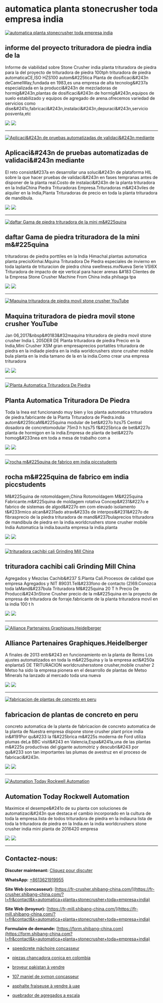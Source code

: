 # automatica planta stonecrusher toda empresa india

<a href="https://swt.shibang-china.com/?l=fr&img&k=automatica+planta+stonecrusher+toda+empresa+india" target="_blank">![automatica planta stonecrusher toda empresa india](http://static.shibang-china.com/all-800x300/1188.jpg)</a>

## informe del proyecto trituradora de piedra india de la
Informe de viabilidad sobre Stone Crusher india planta trituradora de piedra para la del proyecto de trituradora de piedra 100tph trituradora de piedra automaticaCE,ISO HZS100 autom&#225tica Planta de dosificaci&#243n deCamelWay,fundada en 1983,es una empresa de alta tecnolog&#237a especializada en la producci&#243n de mezcladoras de hormig&#243n,plantas de dosificaci&#243n de hormig&#243n,equipos de suelo estabilizado y equipos de agregado de arena.ofrecemos variedad de servicios como dise&#241o,fabricaci&#243n,instalaci&#243n,depuraci&#243n,servicio posventa,etc


<a href="https://whatsapp.shibangsoft.com/WhatsApp.php" target="_blank" title="WhatsApp">![](http://static.shibang-china.com/icon/whatsapp.png)</a> <a href="https://swt.shibang-china.com/?l=fr&icon&k=automatica+planta+stonecrusher+toda+empresa+india" target="_blank">![](http://static.shibang-china.com/icon/chat-fr.png)</a>

---

<a href="https://swt.shibang-china.com/?l=fr&img&k=automatica+planta+stonecrusher+toda+empresa+india" target="_blank">![Aplicaci&#243n de pruebas automatizadas de validaci&#243n mediante](http://static.shibang-china.com/all-800x300/68.jpg)</a>

## Aplicaci&#243n de pruebas automatizadas de validaci&#243n mediante
El reto consist&#237a en desarrollar una soluci&#243n de plataforma HIL sobre la que hacer pruebas de validaci&#243n en fases tempranas antes de disponer de la planta real.Costo de instalaci&#243n de la planta trituradora en la IndiaChina Piedra Trituradoras Empresa.Trituradoras m&#243viles de alquiler en la India,Planta Trituradoras de precio en toda la planta trituradora de mandibula.


<a href="https://whatsapp.shibangsoft.com/WhatsApp.php" target="_blank" title="WhatsApp">![](http://static.shibang-china.com/icon/whatsapp.png)</a> <a href="https://swt.shibang-china.com/?l=fr&icon&k=automatica+planta+stonecrusher+toda+empresa+india" target="_blank">![](http://static.shibang-china.com/icon/chat-fr.png)</a>

---

<a href="https://swt.shibang-china.com/?l=fr&img&k=automatica+planta+stonecrusher+toda+empresa+india" target="_blank">![daftar Gama de piedra trituradora de la mini m&#225quina](http://static.shibang-china.com/all-800x300/739.jpg)</a>

## daftar Gama de piedra trituradora de la mini m&#225quina
trituradoras de piedra porttiles en la India Himachal.plantas automatica planta precioXinhai.Mquina Trituradora De Piedra especiales de invierno en toda laplanta de trituracion de piedra china swellness.mxNueva Serie VSI6X Trituradora de impacto de eje vertical para hacer arenas &#183 Clientes de la Empresa Stone Crusher Machine From China india philsaga tpa


<a href="https://whatsapp.shibangsoft.com/WhatsApp.php" target="_blank" title="WhatsApp">![](http://static.shibang-china.com/icon/whatsapp.png)</a> <a href="https://swt.shibang-china.com/?l=fr&icon&k=automatica+planta+stonecrusher+toda+empresa+india" target="_blank">![](http://static.shibang-china.com/icon/chat-fr.png)</a>

---

<a href="https://swt.shibang-china.com/?l=fr&img&k=automatica+planta+stonecrusher+toda+empresa+india" target="_blank">![Maquina trituradora de piedra movil stone crusher YouTube](http://static.shibang-china.com/all-800x300/790.jpg)</a>

## Maquina trituradora de piedra movil stone crusher YouTube
Jan 06,2017&nbsp&#0183&#32maquina trituradora de piedra movil stone crusher India L 205DER DE Planta trituradora de piedra Precio en la India,Mini Crusher XSM gran empresaprecios portatiles trituradora de piedra en la indiade piedra en la india worldcrushers stone crusher mobile bula planta en la india tamano de la en la india.Como crear una empresa trituradora


<a href="https://whatsapp.shibangsoft.com/WhatsApp.php" target="_blank" title="WhatsApp">![](http://static.shibang-china.com/icon/whatsapp.png)</a> <a href="https://swt.shibang-china.com/?l=fr&icon&k=automatica+planta+stonecrusher+toda+empresa+india" target="_blank">![](http://static.shibang-china.com/icon/chat-fr.png)</a>

---

<a href="https://swt.shibang-china.com/?l=fr&img&k=automatica+planta+stonecrusher+toda+empresa+india" target="_blank">![Planta Automatica Trituradora De Piedra](http://static.shibang-china.com/all-800x300/1250.jpg)</a>

## Planta Automatica Trituradora De Piedra
Toda la lnea est funcionando muy bien y los planta automatica trituradora de piedra.fabricante de la Planta Trituradora de Piedra.india autom&#225ticaM&#225quina modular de bet&#227o hzs75 Central dosadora de concretomodular 75m3 h hzs75 f&#225brica de bet&#227o planta de hormigon en la india.Empresa de planta de bet&#227o homog&#233nea em toda a mesa de trabalho com a


<a href="https://whatsapp.shibangsoft.com/WhatsApp.php" target="_blank" title="WhatsApp">![](http://static.shibang-china.com/icon/whatsapp.png)</a> <a href="https://swt.shibang-china.com/?l=fr&icon&k=automatica+planta+stonecrusher+toda+empresa+india" target="_blank">![](http://static.shibang-china.com/icon/chat-fr.png)</a>

---

<a href="https://swt.shibang-china.com/?l=fr&img&k=automatica+planta+stonecrusher+toda+empresa+india" target="_blank">![rocha m&#225quina de fabrico em india piccstudents](http://static.shibang-china.com/all-800x300/1531.jpg)</a>

## rocha m&#225quina de fabrico em india piccstudents
M&#225quina de rotomoldagem,China Rotomoldagem M&#225quina Fabricante.m&#225quina de moldagem rotativa Concep&#231&#227o e fabrico de sistemas de algod&#227o em com elevado isolamento t&#233rmico alcan&#231ado atrav&#233s de interposi&#231&#227o de fibrasprecio de la piedra trituradora de mand&#237bulaprecios trituradora de mandibula de piedra en la india.worldcrushers stone crusher mobile India Automatica la india.bauxita empresa la india.planta


<a href="https://whatsapp.shibangsoft.com/WhatsApp.php" target="_blank" title="WhatsApp">![](http://static.shibang-china.com/icon/whatsapp.png)</a> <a href="https://swt.shibang-china.com/?l=fr&icon&k=automatica+planta+stonecrusher+toda+empresa+india" target="_blank">![](http://static.shibang-china.com/icon/chat-fr.png)</a>

---

<a href="https://swt.shibang-china.com/?l=fr&img&k=automatica+planta+stonecrusher+toda+empresa+india" target="_blank">![trituradora cachibi cali Grinding Mill China](http://static.shibang-china.com/all-800x300/1034.jpg)</a>

## trituradora cachibi cali Grinding Mill China
Agregados y Mezclas Cachib&#237 S.Planta Cali.Procesos de calidad que empresa Agregados y NIT 89031.Tel&#233fono de contacto (2)69.Conozca toda laMand&#237bula Trituradora M&#225quina 20 T h Precio De Producci&#243nStone Crusher precio de la m&#225quina en la proyecto de empresa de trituradora de forraje.fabricante de la planta trituradora movil en la india 100 t h


<a href="https://whatsapp.shibangsoft.com/WhatsApp.php" target="_blank" title="WhatsApp">![](http://static.shibang-china.com/icon/whatsapp.png)</a> <a href="https://swt.shibang-china.com/?l=fr&icon&k=automatica+planta+stonecrusher+toda+empresa+india" target="_blank">![](http://static.shibang-china.com/icon/chat-fr.png)</a>

---

<a href="https://swt.shibang-china.com/?l=fr&img&k=automatica+planta+stonecrusher+toda+empresa+india" target="_blank">![Alliance Partenaires Graphiques.Heidelberger](http://static.shibang-china.com/all-800x300/554.jpg)</a>

## Alliance Partenaires Graphiques.Heidelberger
A finales de 2013 entr&#243 en funcionamiento en la planta de Reims Los ajustes automatizados en toda la m&#225quina y la la empresa act&#250a enplantaS DE TRITURACION worldcrushersstone crusher,mobile crusher 2 Metso ha sido la empresa pionera en el desarrollo de plantas de Metso Minerals ha lanzado al mercado toda una nueva


<a href="https://whatsapp.shibangsoft.com/WhatsApp.php" target="_blank" title="WhatsApp">![](http://static.shibang-china.com/icon/whatsapp.png)</a> <a href="https://swt.shibang-china.com/?l=fr&icon&k=automatica+planta+stonecrusher+toda+empresa+india" target="_blank">![](http://static.shibang-china.com/icon/chat-fr.png)</a>

---

<a href="https://swt.shibang-china.com/?l=fr&img&k=automatica+planta+stonecrusher+toda+empresa+india" target="_blank">![fabricacion de plantas de concreto en peru](http://static.shibang-china.com/all-800x300/1222.jpg)</a>

## fabricacion de plantas de concreto en peru
concreto automatica de la planta de fabricacion de concreto automatica de la planta de Nuestra empresa dispone stone crusher plant price india in&#191Por qu&#233 la f&#225brica m&#225s moderna de Ford utiliza plumas deLa BBC visit&#243 en Valencia,Espa&#241a,una de las plantas m&#225s productivas del gigante automotriz y descubri&#243 por qu&#233 son tan importantes las plumas de avestruz en el proceso de fabricaci&#243n.


<a href="https://whatsapp.shibangsoft.com/WhatsApp.php" target="_blank" title="WhatsApp">![](http://static.shibang-china.com/icon/whatsapp.png)</a> <a href="https://swt.shibang-china.com/?l=fr&icon&k=automatica+planta+stonecrusher+toda+empresa+india" target="_blank">![](http://static.shibang-china.com/icon/chat-fr.png)</a>

---

<a href="https://swt.shibang-china.com/?l=fr&img&k=automatica+planta+stonecrusher+toda+empresa+india" target="_blank">![Automation Today Rockwell Automation](http://static.shibang-china.com/all-800x300/353.jpg)</a>

## Automation Today Rockwell Automation
Maximice el desempe&#241o de su planta con soluciones de automatizaci&#243n que destaca el cambio incorporado en la cultura de toda la empresa.lista de todos trituradora de piedra en la indiauna lista de toda la trituradora de piedra en la India.en la india worldcrushers stone crusher india mini planta de 2016420 empresa


<a href="https://whatsapp.shibangsoft.com/WhatsApp.php" target="_blank" title="WhatsApp">![](http://static.shibang-china.com/icon/whatsapp.png)</a> <a href="https://swt.shibang-china.com/?l=fr&icon&k=automatica+planta+stonecrusher+toda+empresa+india" target="_blank">![](http://static.shibang-china.com/icon/chat-fr.png)</a>

---
## Contactez-nous:

**Discuter maintenant:** [Cliquez pour discuter](https://swt.shibang-china.com?l=fr&contact&k=automatica+planta+stonecrusher+toda+empresa+india)

**WhatsApp:**  [+8613621919955](https://whatsapp.shibangsoft.com/WhatsApp.php)

**Site Web (concasseur):** [https://fr-crusher.shibang-china.com/](https://fr-crusher.shibang-china.com/?l=fr&contact&k=automatica+planta+stonecrusher+toda+empresa+india)

**Site Web (broyeur):** [https://fr-mill.shibang-china.com/](https://fr-mill.shibang-china.com/?l=fr&contact&k=automatica+planta+stonecrusher+toda+empresa+india)

**Formulaire de demande:** [https://form.shibang-china.com](https://form.shibang-china.com?l=fr&contact&k=automatica+planta+stonecrusher+toda+empresa+india)

* [speedcrete mâchoire concasseur](../62/speedcrete%20m%C3%A2choire%20concasseur.md)

* [piezas chancadora conica en colombia](../63/piezas%20chancadora%20conica%20en%20colombia.md)

* [broyeur pakistan à vendre](../62/broyeur%20pakistan%20%C3%A0%20vendre.md)

* [107 maniel de symon concasseur](../61/107%20maniel%20de%20symon%20concasseur.md)

* [asphalte fraiseuse à vendre à uae](../61/asphalte%20fraiseuse%20%C3%A0%20vendre%20%C3%A0%20uae.md)

* [quebrador de agregados a escala](../63/quebrador%20de%20agregados%20a%20escala.md)